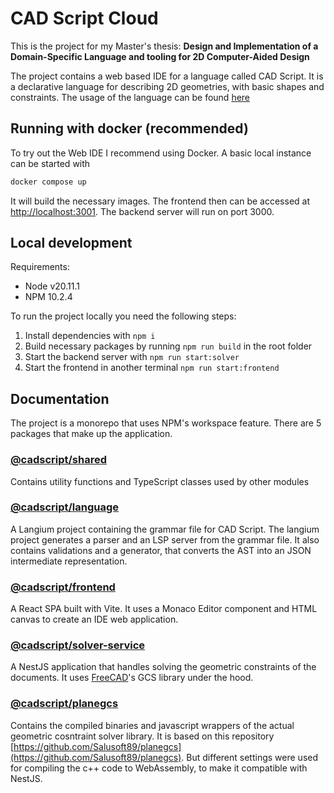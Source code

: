 # CAD Script Cloud

This is the project for my Master's thesis: **Design and Implementation of a Domain-Specific Language and tooling for 2D Computer-Aided Design**

The project contains a web based IDE for a language called CAD Script.
It is a declarative language for describing 2D geometries, with basic shapes and constraints. The usage of the language can be found [here](docs/usage.md)

## Running with docker (recommended)

To try out the Web IDE I recommend using Docker. A basic local instance can be started with

```bash
docker compose up
```

It will build the necessary images. The frontend then can be accessed at [http://localhost:3001](http://localhost:3001). The backend server will run on port 3000.

## Local development

Requirements:

- Node v20.11.1
- NPM 10.2.4

To run the project locally you need the following steps:

1. Install dependencies with `npm i`
2. Build necessary packages by running `npm run build` in the root folder
3. Start the backend server with `npm run start:solver`
4. Start the frontend in another terminal `npm run start:frontend`

## Documentation

The project is a monorepo that uses NPM's workspace feature. There are 5 packages that make up the application.

### [@cadscript/shared](packages/shared/)

Contains utility functions and TypeScript classes used by other modules

### [@cadscript/language](packages/language/)

A Langium project containing the grammar file for CAD Script. The langium project generates a parser and an LSP server from the grammar file. It also contains validations and a generator, that converts the AST into an  JSON intermediate representation.

### [@cadscript/frontend](packages/frontend/)

A React SPA built with Vite. It uses a Monaco Editor component and HTML canvas to create an IDE web application.

### [@cadscript/solver-service](packages/solver-service/)

A NestJS application that handles solving the geometric constraints of the documents. It uses [FreeCAD](https://github.com/FreeCAD/FreeCAD)'s GCS library under the hood.

### [@cadscript/planegcs](packages/planegcs/)

Contains the compiled binaries and javascript wrappers of the actual geometric cosntraint solver library. It is based on this repository [https://github.com/Salusoft89/planegcs](https://github.com/Salusoft89/planegcs). But different settings were used for compiling the c++ code to WebAssembly, to make it compatible with NestJS.
